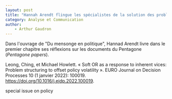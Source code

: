 ```yaml
---
layout: post
title: "Hannah Arendt flingue les spécialistes de la solution des problèmes"
category: Analyse et Communication
author: 
    - Arthur Gaudron
---
```


Dans l'ouvrage de "Du mensonge en politique", Hannad Arendt livre dans le premier chapitre ses réflexions sur les documents du Pentagone (*Pentagone papers*).

Leong, Ching, et Michael Howlett. « Soft OR as a response to inherent vices: Problem structuring to offset policy volatility ». EURO Journal on Decision Processes 10 (1 janvier 2022): 100019. https://doi.org/10.1016/j.ejdp.2022.100019.

special issue on policy

